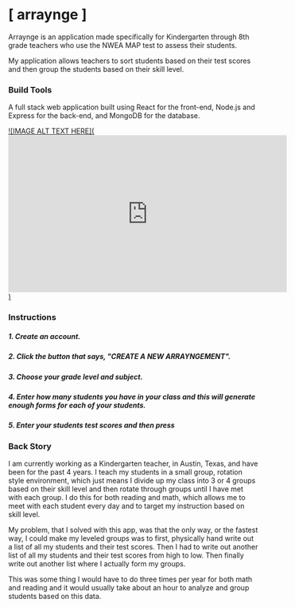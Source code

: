 # [ arraynge ]

Arraynge is an application made specifically for Kindergarten through 8th grade teachers who use the NWEA MAP test to assess their students. 

My application allows teachers to sort students based on their test scores and then group the students based on their skill level. 

### Build Tools
 A full stack web application built using React for the front-end, Node.js and Express for the back-end, and MongoDB for the database.

[![IMAGE ALT TEXT HERE](<iframe width="560" height="315" src="https://www.youtube.com/embed/HxMxtn4BxFM" frameborder="0" allow="accelerometer; autoplay; encrypted-media; gyroscope; picture-in-picture" allowfullscreen></iframe>)](https://www.youtube.com/watch?v=HxMxtn4BxFM&feature=youtu.be)

### Instructions
##### 1. Create an account.
##### 2. Click the button that says, "CREATE A NEW ARRAYNGEMENT".
##### 3. Choose your grade level and subject.
##### 4. Enter how many students you have in your class and this will generate enough forms for each of your students. 
##### 5. Enter your students test scores and then press  



### Back Story
 I am currently working as a Kindergarten teacher, in Austin, Texas, and have been for the past 4 years. I teach my students in a small group, rotation style environment, which just means I divide up my class into 3 or 4 groups based on their skill level and then rotate through groups until I have met with each group. I do this for both reading and math, which allows me to meet with each student every day and to target my instruction based on skill level. 

 My problem, that I solved with this app, was that the only way, or the fastest way, I could make my leveled groups was to first, physically hand write out a list of all my students and their test scores. Then I had to write out another list of all my students and their test scores from high to low. Then finally write out another list where I actually form my groups.

This was some thing I would have to do three times per year for both math and reading and it would usually take about an hour to analyze and group students based on this data. 



